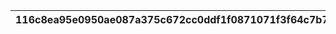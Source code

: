 |116c8ea95e0950ae087a375c672cc0ddf1f0871071f3f64c7b7f4345eeb26a31|0a8bf47fadd704d36ada28ebcec674e2231b9e9014ea2f4c3113ac97855f2277|1dc3ad75210459024d9c50d760655141cd96b7d6ab99305e4a57dc51be4f9c58|7559664dff27871667ab0f34713c75e8ca84b33bb8244533e3bd830798b6e537|b8a66c8af7a0d6c9fd54fb32fa577aa5656f0d614b64c8010e7cc2006a07a4b0|fa05707440c12f81eb72fb39e2864287cd8914132ba2c6289682778cda19009d|47c153d90b10b65f94c06f95858d9bc62b1c4cd084932e798725d7734a58d3b5|
| --- | --- | --- | --- | --- | --- | --- |